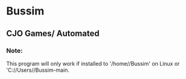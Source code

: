 # Bussim
## CJO Games/ Automated
### Note:
This program will only work if installed to '/home/<user>/Bussim' on Linux or 'C://Users/<user>/Bussim-main.
